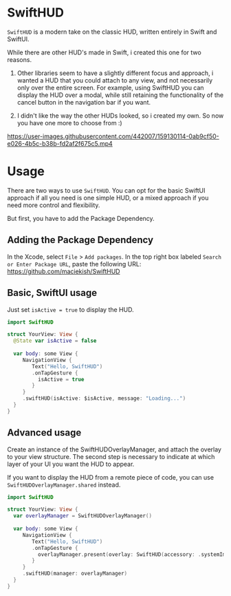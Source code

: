 # SwiftHUD

`SwiftHUD` is a modern take on the classic HUD, written entirely in Swift and SwiftUI.

While there are other HUD's made in Swift, i created this one for two reasons.

1) Other libraries seem to have a slightly different focus and approach, i wanted a HUD that you could attach to any view, and not necessarily only over the entire screen. For example, using SwiftHUD you can display the HUD over a modal, while still retaining the functionality of the cancel button in the navigation bar if you want.

2) I didn't like the way the other HUDs looked, so i created my own. So now you have one more to choose from :)

https://user-images.githubusercontent.com/442007/159130114-0ab9cf50-e026-4b5c-b38b-fd2af2f675c5.mp4

# Usage

There are two ways to use `SwiftHUD`. You can opt for the basic SwiftUI approach if all you need is one simple HUD, or a mixed approach if you need more control and flexibility.

But first, you have to add the Package Dependency.

## Adding the Package Dependency

In the Xcode, select `File` > `Add packages`. In the top right box labeled `Search or Enter Package URL`, paste the following URL: https://github.com/maciekish/SwiftHUD

## Basic, SwiftUI usage

Just set `isActive = true` to display the HUD.
```swift
import SwiftHUD

struct YourView: View {
  @State var isActive = false
  
  var body: some View {
     NavigationView {
        Text("Hello, SwiftHUD")
        .onTapGesture {
          isActive = true
        }
     }
     .swiftHUD(isActive: $isActive, message: "Loading...")
  }
}
```

## Advanced usage

Create an instance of the SwiftHUDOverlayManager, and attach the overlay to your view structure. The second step is necessary to indicate at which layer of your UI you want the HUD to appear.

If you want to display the HUD from a remote piece of code, you can use `SwiftHUDOverlayManager.shared` instead.
```swift
import SwiftHUD

struct YourView: View {
  var overlayManager = SwiftHUDOverlayManager()
  
  var body: some View {
     NavigationView {
        Text("Hello, SwiftHUD")
        .onTapGesture {
          overlayManager.present(overlay: SwiftHUD(accessory: .systemImage(name: "checkmark.circle.fill"), message: "LOGGED_IN".localized, disablesBackground: true, tapToDismiss: true, dismissAfter: 2.0))
        }
     }
     .swiftHUD(manager: overlayManager)
  }
}
```
